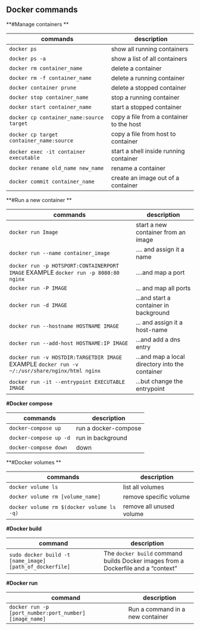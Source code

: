## **Docker commands**





**#Manage containers **



| commands                                 | description                              |
| ---------------------------------------- | ---------------------------------------- |
| `docker ps`                              | show all running containers              |
| `docker ps -a`                           | show a list of all containers            |
| `docker rm container_name`               | delete a container                       |
| `docker rm -f container_name`            | delete a running container               |
| `docker container prune`                 | delete a stopped container               |
| `docker stop container_name`             | stop a running container                 |
| `docker start container_name`            | start a stopped container                |
| `docker cp container_name:source target` | copy a file from a container to the host |
| `docker cp target container_name:source` | copy a file from host to container       |
| `docker exec -it container executable`   | start a shell inside running container   |
| `docker rename old_name new_name`        | rename a container                       |
| `docker commit container_name`           | create an image out of a container       |

**#Run a new  container	**



| commands                                                     | description                                     |
| ------------------------------------------------------------ | ----------------------------------------------- |
| `docker run Image`                                           | start a new container from an image             |
| `docker run --name container_image`                          | .... and assign it a name                       |
| `docker run -p HOTSPORT:CONTAINERPORT IMAGE` EXAMPLE `docker run -p 8080:80 nginx` | ....and map a port                              |
| `docker run -P IMAGE`                                        | ... and map all ports                           |
| `docker run -d IMAGE`                                        | ...and start a container in background          |
| `docker run --hostname HOSTNAME IMAGE`                       | ... and assign it a host-name                   |
| `docker run --add-host HOSTNAME:IP IMAGE`                    | ...and add a dns entry                          |
| `docker run -v HOSTDIR:TARGETDIR IMAGE ` EXAMPLE  `docker run -v ~/:/usr/share/nginx/html nginx` | ...and map a local directory into the container |
| `docker run -it --entrypoint EXECUTABLE IMAGE`               | ...but change the entrypoint                    |

**#Docker compose**

| commands               | description          |
| ---------------------- | -------------------- |
| `docker-compose up`    | run a docker-compose |
| `docker-compose up -d` | run in background    |
| `docker-compose down`  | down                 |



**#Docker volumes	**



| commands                                  | description              |
| ----------------------------------------- | ------------------------ |
| `docker volume ls`                        | list all volumes         |
| `docker volume rm [volume_name]`          | remove specific volume   |
| `docker volume rm $(docker volume ls -q)` | remove all unused volume |



**#Docker build**

| command                                                  | description                                                  |
| -------------------------------------------------------- | ------------------------------------------------------------ |
| `sudo docker build -t [name_image] [path_of_dockerfile]` | The `docker build` command builds Docker images from a Dockerfile and a “context” |

**#Docker run**

| command                                                | description                      |
| ------------------------------------------------------ | -------------------------------- |
| `docker run -p [port_number:port_number] [image_name]` | Run a command in a new container |

